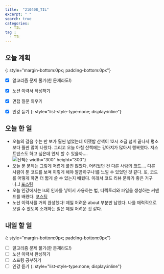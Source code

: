 ```yaml
---
title:  "210408_TIL"
excerpt: " "
search: true
categories: 
  - TIL
tag : 
  - TIL
---
```




## 오늘 계획
{: style="margin-bottom:0px; padding-bottom:0px"}

- [X] 알고리즘 문제 풀기(한 문제라도!)
- [X] 노션 이력서 작성하기
- [X] 면접 질문 외우기
- [X] 인강 듣기
{: style="list-style-type:none; display:inline"}


## 오늘 한 일

- 오늘의 걸음 수는 만 보가 훨씬 넘었는데 어젯밤 산책이 12시 조금 넘게 끝나서 평소보다 훨씬 많이 나왔다. 그리고 오늘 아침 산책에는 강아지가 많아서 행복했다. 저스트댄스도 하고 싶은데 언제 할 수 있을까.... <br> ![산책](https://user-images.githubusercontent.com/70805241/114082623-f11d5c80-98e8-11eb-899c-99962027921f.png){: width="300" height="300"}
- 오늘 푼 문제는 그렇게 어렵게 풀진 않았다. 어려웠던 건 다른 사람의 코드.... 다른 사람이 푼 코드를 보며 이렇게 해야 깔끔하구나!를 느낄 수 있었던 것 같다. 또, 코드를 어떻게 하면 더 짧게 쓸 수 있는지 배웠다. 이래서 코드 리뷰 문화가 좋은 거구나..! [포스팅](https://techhan.github.io/algorithm/programmers-04/)
- 오늘 인강에서는 ls의 인자를 넣어서 사용하는 법, 디렉토리와 파일을 생성하는 커맨드를 배웠다. [포스팅](https://techhan.github.io/etc/cli-04/)
- 노션 이력서를 거의 완성했다! 제일 어려운 about 부분만 남았다. 나를 매력적으로 보일 수 있도록 소개하는 일은 제일 어려운 것 같다. 

## 내일 할 일
{: style="margin-bottom:0px; padding-bottom:0px"}

- [ ] 알고리즘 문제 풀기(한 문제라도!)
- [ ] 노션 이력서 완성하기
- [ ] 스프링 공부하기
- [ ] 인강 듣기
{: style="list-style-type:none; display:inline"}
